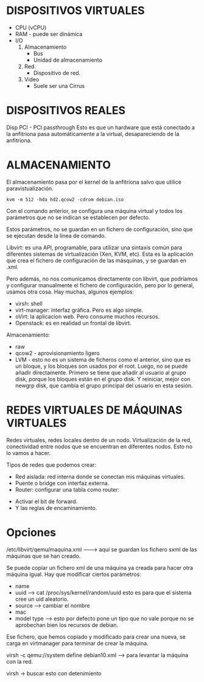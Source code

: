 # DISPOSITIVOS VIRTUALES
- CPU (vCPU)
- RAM - puede ser dinámica
- I/O 
	1. Almacenamiento
		+ Bus
		+ Unidad de almacenamiento
	2. Red. 
		+ Dispositivo de red. 
	3. Video
		+ Suele ser una Cirrus

# DISPOSITIVOS REALES
Disp PCI - PCI passthrough
Esto es que un hardware que está conectado a la anfitriona pasa automáticamente a la virtual, desapareciendo de la anfitriona. 


# ALMACENAMIENTO
El almacenamiento pasa por el kernel de la anfitriona salvo que utilice paravistualización.

~~~
kvm -m 512 -hda hd2.qcow2 -cdrom debian.iso
~~~
Con el comando anterior, se configura una máquina virtual y todos los parámetros que no se indican se establecen por defecto. 

Estos parámetros, no se guardan en un fichero de configuración, sino que se ejecutan desde la línea de comando. 

Libvirt: es una API, programable, para utilizar una sintaxis común para diferentes sistemas de virtualización (Xen, KVM, etc).
Esta es la aplicación que crea el fichero de configuración de las másquinas, y se guardan en .xml. 

Pero además, no nos comunicamos directamente con libvirt, que podríamos y configurar manualmente el fichero de configuración, pero por lo general, usamos otra cosa. Hay muchas, algunos ejemplos:
- virsh: shell
- virt-manager: interfaz gráfica. Pero es algo simple. 
- oVirt: la aplicacion web. Pero consume muchos recursos.
- Openstack: es en realidad un frontal de libvirt.

Almacenamiento:
- raw
- qcow2 - aprovisionamiento ligero
- LVM - esto no es un sistema de ficheros como el anterior, sino que es un bloque, y los bloques son usados por el root. Luego, no se puede añadir directamente. Primero se tiene que añadir al usuario al grupo disk, porque los bloques están en el grupo disk. Y reiniciar, mejor con newgrp disk, que cambia el grupo principal del usuario en esta sesión. 


# REDES VIRTUALES DE MÁQUINAS VIRTUALES
Redes virtuales, redes locales dentro de un nodo.
Virtualización de la red, conectividad entre nodos que se encuentran en diferentes nodos. Esto no lo vamos a hacer. 

Tipos de redes que podemos crear:
- Red aislada: red interna donde se conectan mis máquinas virtuales. 
- Puente o bridge con interfaz externa.
- Router: configurar una tabla como router:
* Activar el bit de forward.
* Y las reglas de encaminamiento.


# Opciones
/etc/libvirt/qemu/maquina.xml ---> aquí se guardan los fichero sxml de las máquinas que se han creado. 

Se puede copiar un fichero xml de una máquina ya creada para hacer otra máquina igual. Hay que modificar ciertos parámetros:
- name
- uuid --> cat /proc/sys/kernel/random/uuid esto es para que el sistema cree un uid aleatorio. 
- source --> cambiar el nombre
- mac
- model type --> esto por defecto pone un tipo que no vale porque no se aprobechan bien los recursos de debian. 

Ese fichero, que hemos copiado y modificado para crear una nueva, se carga en virtmanager para terminar de crear la máquina. 

virsh -c qemu://system define debian10.xml --> para levantar la máquina con la red.

virsh -> buscar esto con detenimiento





